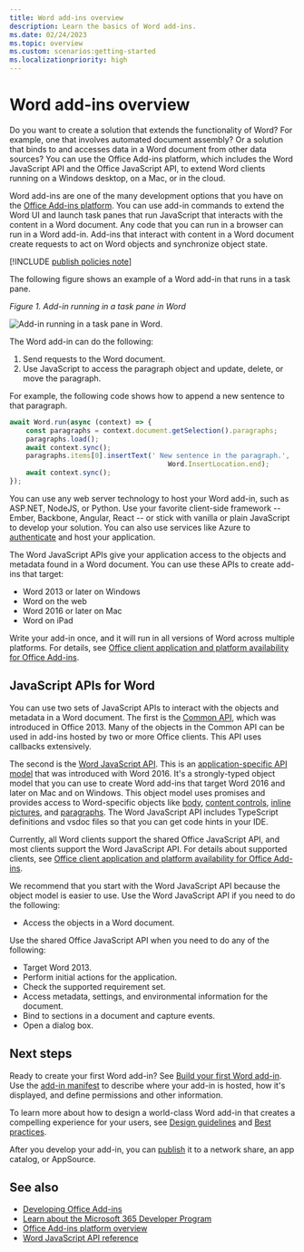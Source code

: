 ```yaml
---
title: Word add-ins overview
description: Learn the basics of Word add-ins.
ms.date: 02/24/2023
ms.topic: overview
ms.custom: scenarios:getting-started
ms.localizationpriority: high
---
```


# Word add-ins overview

Do you want to create a solution that extends the functionality of Word? For example, one that involves automated document assembly? Or a solution that binds to and accesses data in a Word document from other data sources? You can use the Office Add-ins platform, which includes the Word JavaScript API and the Office JavaScript API, to extend Word clients running on a Windows desktop, on a Mac, or in the cloud.

Word add-ins are one of the many development options that you have on the [Office Add-ins platform](../overview/office-add-ins.md). You can use add-in commands to extend the Word UI and launch task panes that run JavaScript that interacts with the content in a Word document. Any code that you can run in a browser can run in a Word add-in. Add-ins that interact with content in a Word document create requests to act on Word objects and synchronize object state.

[!INCLUDE [publish policies note](../includes/note-publish-policies.md)]

The following figure shows an example of a Word add-in that runs in a task pane.

*Figure 1. Add-in running in a task pane in Word*

![Add-in running in a task pane in Word.](../images/word-add-in-show-host-client.png)

The Word add-in can do the following:

  1. Send requests to the Word document.
  1. Use JavaScript to access the paragraph object and update, delete, or move the paragraph.

For example, the following code shows how to append a new sentence to that paragraph.

```js
await Word.run(async (context) => {
    const paragraphs = context.document.getSelection().paragraphs;
    paragraphs.load();
    await context.sync();
    paragraphs.items[0].insertText(' New sentence in the paragraph.',
                                       Word.InsertLocation.end);
    await context.sync();
});

```

You can use any web server technology to host your Word add-in, such as ASP.NET, NodeJS, or Python. Use your favorite client-side framework -- Ember, Backbone, Angular, React -- or stick with vanilla or plain JavaScript to develop your solution. You can also use services like Azure to [authenticate](../develop/overview-authn-authz.md) and host your application.

The Word JavaScript APIs give your application access to the objects and metadata found in a Word document. You can use these APIs to create add-ins that target:

* Word 2013 or later on Windows
* Word on the web
* Word 2016 or later on Mac
* Word on iPad

Write your add-in once, and it will run in all versions of Word across multiple platforms. For details, see [Office client application and platform availability for Office Add-ins](/javascript/api/requirement-sets).

## JavaScript APIs for Word

You can use two sets of JavaScript APIs to interact with the objects and metadata in a Word document. The first is the [Common API](/javascript/api/office), which was introduced in Office 2013. Many of the objects in the Common API can be used in add-ins hosted by two or more Office clients. This API uses callbacks extensively.

The second is the [Word JavaScript API](/javascript/api/word). This is an [application-specific API model](../develop/application-specific-api-model.md) that was introduced with Word 2016. It's a strongly-typed object model that you can use to create Word add-ins that target Word 2016 and later on Mac and on Windows. This object model uses promises and provides access to Word-specific objects like [body](/javascript/api/word/word.body), [content controls](/javascript/api/word/word.contentcontrol), [inline pictures](/javascript/api/word/word.inlinepicture), and [paragraphs](/javascript/api/word/word.paragraph). The Word JavaScript API includes TypeScript definitions and vsdoc files so that you can get code hints in your IDE.

Currently, all Word clients support the shared Office JavaScript API, and most clients support the Word JavaScript API. For details about supported clients, see [Office client application and platform availability for Office Add-ins](/javascript/api/requirement-sets).

We recommend that you start with the Word JavaScript API because the object model is easier to use. Use the Word JavaScript API if you need to do the following:

* Access the objects in a Word document.

Use the shared Office JavaScript API when you need to do any of the following:

* Target Word 2013.
* Perform initial actions for the application.
* Check the supported requirement set.
* Access metadata, settings, and environmental information for the document.
* Bind to sections in a document and capture events.
* Open a dialog box.

## Next steps

Ready to create your first Word add-in? See [Build your first Word add-in](../quickstarts/word-quickstart.md). Use the [add-in manifest](../develop/add-in-manifests.md) to describe where your add-in is hosted, how it's displayed, and define permissions and other information.

To learn more about how to design a world-class Word add-in that creates a compelling experience for your users, see [Design guidelines](../design/add-in-design.md) and [Best practices](../concepts/add-in-development-best-practices.md).

After you develop your add-in, you can [publish](../publish/publish.md) it to a network share, an app catalog, or AppSource.

## See also

* [Developing Office Add-ins](../develop/develop-overview.md)
* [Learn about the Microsoft 365 Developer Program](/office/developer-program/microsoft-365-developer-program-faq#who-qualifies-for-a-microsoft-365-e5-developer-subscription-)
* [Office Add-ins platform overview](../overview/office-add-ins.md)
* [Word JavaScript API reference](../reference/overview/word-add-ins-reference-overview.md)
